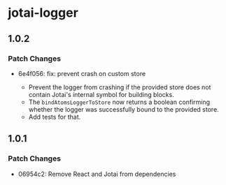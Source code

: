 # jotai-logger

## 1.0.2

### Patch Changes

- 6e4f056: fix: prevent crash on custom store

  - Prevent the logger from crashing if the provided store does not
    contain Jotai's internal symbol for building blocks.
  - The `bindAtomsLoggerToStore` now returns a boolean confirming whether
    the logger was successfully bound to the provided store.
  - Add tests for that.

## 1.0.1

### Patch Changes

- 06954c2: Remove React and Jotai from dependencies
